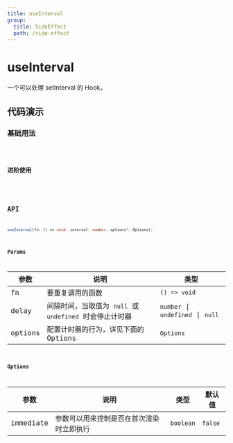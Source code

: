 ```yaml
---
title: useInterval
group:
  title: SideEffect
  path: /side-effect
---
```


# useInterval

一个可以处理 setInterval 的 Hook。

## 代码演示

### 基础用法

<code src="./demos/demo1.tsx" />

### 进阶使用

<code src="./demos/demo2.tsx" />

## API

```typescript
useInterval(fn: () => void, interval: number, options?: Options);
```

### Params

| 参数    | 说明                                                    | 类型       |
|---------|---------------------------------------------------------|------------|
| fn      | 要重复调用的函数                                        | `() => void` |
| delay   | 间隔时间，当取值为 `null` 或 `undefined` 时会停止计时器 |   `number` \| `undefined` \| `null`    |
| options | 配置计时器的行为，详见下面的 Options                    | `Options`     |


### Options

| 参数      | 说明                                     | 类型    | 默认值 |
|-----------|------------------------------------------|---------|--------|
| immediate | 参数可以用来控制是否在首次渲染时立即执行 | `boolean` | `false`  |
